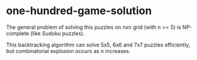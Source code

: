 # one-hundred-game-solution

The general problem of solving this puzzles on nxn grid (with n >= 5) is NP-complete (like Sudoku puzzles).

This backtracking algorithm can solve 5x5, 6x6 and 7x7 puzzles efficiently, but combinatorial explosion occurs as n increases.
